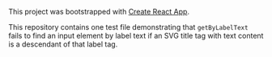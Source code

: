This project was bootstrapped with [Create React App](https://github.com/facebook/create-react-app).

This repository contains one test file demonstrating that `getByLabelText` fails to find an input element by label text if an SVG title tag with text content is a descendant of that label tag.
